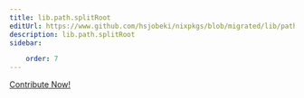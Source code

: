 ```yaml
---
title: lib.path.splitRoot
editUrl: https://www.github.com/hsjobeki/nixpkgs/blob/migrated/lib/path/default.nix#L312C5
description: lib.path.splitRoot
sidebar:

    order: 7
---
```


<a href="https://www.github.com/hsjobeki/nixpkgs/blob/migrated/lib/path/default.nix#L312C5">Contribute Now!</a>



